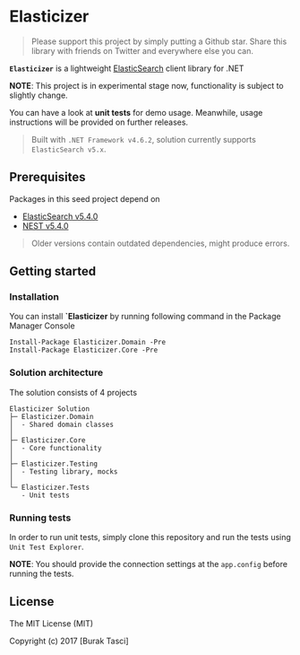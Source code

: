# Elasticizer

> Please support this project by simply putting a Github star. Share this library with friends on Twitter and everywhere else you can.

**`Elasticizer`** is a lightweight [ElasticSearch] client library for .NET

**NOTE**: This project is in experimental stage now, functionality is subject to slightly change.

You can have a look at **unit tests** for demo usage. Meanwhile, usage instructions will be provided on further releases.

> Built with `.NET Framework v4.6.2`, solution currently supports `ElasticSearch v5.x`.

## Prerequisites
Packages in this seed project depend on
- [ElasticSearch v5.4.0](https://www.nuget.org/packages/Elasticsearch.Net/5.4.0)
- [NEST v5.4.0](https://www.nuget.org/packages/NEST/5.4.0)

> Older versions contain outdated dependencies, might produce errors.

## Getting started
### Installation
You can install **`Elasticizer** by running following command in the Package Manager Console
```
Install-Package Elasticizer.Domain -Pre
Install-Package Elasticizer.Core -Pre
```

### Solution architecture
The solution consists of 4 projects
```
Elasticizer Solution
├─ Elasticizer.Domain
│  - Shared domain classes
│  
├─ Elasticizer.Core
│  - Core functionality
│  
├─ Elasticizer.Testing
│  - Testing library, mocks
│  
└─ Elasticizer.Tests
   - Unit tests
```


### Running tests
In order to run unit tests, simply clone this repository and run the tests using `Unit Test Explorer`.

**NOTE**: You should provide the connection settings at the `app.config` before running the tests.

## License
The MIT License (MIT)

Copyright (c) 2017 [Burak Tasci]

[ElasticSearch]: http://elastic.co
